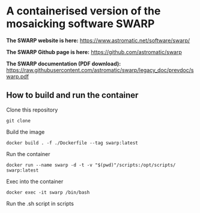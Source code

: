 # A containerised version of the mosaicking software SWARP

**The SWARP website is here:** https://www.astromatic.net/software/swarp/

**The SWARP Github page is here:** https://github.com/astromatic/swarp

**The SWARP documentation (PDF download):** https://raw.githubusercontent.com/astromatic/swarp/legacy_doc/prevdoc/swarp.pdf


## How to build and run the container

Clone this repository

    git clone 

Build the image

    docker build . -f ./Dockerfile --tag swarp:latest

Run the container

    docker run --name swarp -d -t -v "$(pwd)"/scripts:/opt/scripts/ swarp:latest

Exec into the container

    docker exec -it swarp /bin/bash

Run the .sh script in scripts
